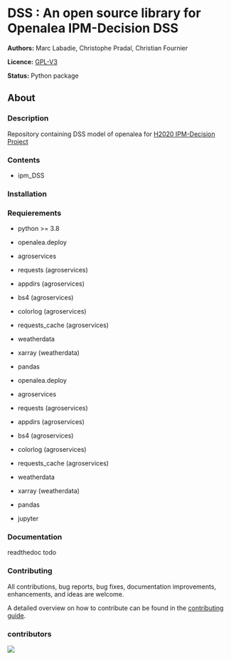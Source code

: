 # DSS : An open source library for Openalea IPM-Decision DSS

**Authors:** Marc Labadie, Christophe Pradal, Christian Fournier 

**Licence:** [GPL-V3](https://www.gnu.org/licenses/gpl-3.0.txt)  

**Status:** Python package

## About

### Description

Repository containing DSS model of openalea for [H2020 IPM-Decision Project](https://www.ipmdecisions.net/) 

### Contents

* ipm_DSS 

### Installation

### Requierements

* python >= 3.8
* openalea.deploy
* agroservices
* requests (agroservices)
* appdirs (agroservices)
* bs4 (agroservices)
* colorlog (agroservices)
* requests_cache (agroservices)
* weatherdata
* xarray (weatherdata)
* pandas


* openalea.deploy
* agroservices
* requests (agroservices)
* appdirs (agroservices)
* bs4 (agroservices)
* colorlog (agroservices)
* requests_cache (agroservices)
* weatherdata
* xarray (weatherdata)
* pandas
* jupyter


### Documentation
readthedoc todo

### Contributing
All contributions, bug reports, bug fixes, documentation improvements, enhancements, and ideas are welcome.

A detailed overview on how to contribute can be found in the [contributing guide](http://virtualplants.github.io/contribute/devel/workflow-github.html#workflow-github).

### contributors

<a href="https://github.com/H2020-IPM-openalea/DSS/graphs/contributors">
  <img src="https://contrib.rocks/image?repo=H2020-IPM-openalea/DSS" />
</a>
